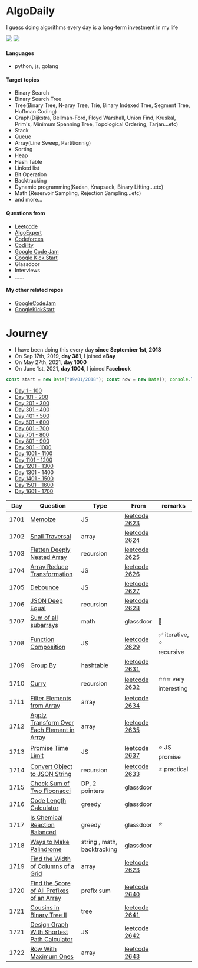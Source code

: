 # AlgoDaily

I guess doing algorithms every day is a long-term investment in my life

[![](https://img.shields.io/badge/dynamic/json?style=flat&labelColor=black&color=green&label=Solved&query=solvedOverTotal&url=https%3A%2F%2Fleetcode-badge.vercel.app%2Fapi%2Fusers%2Fcalvinchankf&logo=leetcode&logoColor=yellow)](https://leetcode.com/calvinchankf/)
[![](https://img.shields.io/badge/dynamic/json?style=flat&labelColor=black&color=green&label=Ranking&query=ranking&url=https%3A%2F%2Fleetcode-badge.vercel.app%2Fapi%2Fusers%2Fcalvinchankf&logo=leetcode&logoColor=yellow)](https://leetcode.com/calvinchankf/)

#### Languages

- python, js, golang

#### Target topics

- Binary Search
- Binary Search Tree
- Tree(Binary Tree, N-aray Tree, Trie, Binary Indexed Tree, Segment Tree, Huffman Coding)
- Graph(Dijkstra, Bellman-Ford, Floyd Warshall, Union Find, Kruskal, Prim's, Minimum Spanning Tree, Topological Ordering, Tarjan...etc)
- Stack
- Queue
- Array(Line Sweep, Partitionnig)
- Sorting
- Heap
- Hash Table
- Linked list
- Bit Operation
- Backtracking
- Dynamic programming(Kadan, Knapsack, Binary Lifting...etc)
- Math (Reservoir Sampling, Rejection Sampling...etc)
- and more...

#### Questions from

- [Leetcode](https://leetcode.com)
- [AlgoExpert](https://www.algoexpert.io)
- [Codeforces](https://codeforces.com)
- [Codility](https://app.codility.com/programmers/lessons/)
- [Google Code Jam](https://codingcompetitions.withgoogle.com/codejam)
- [Google Kick Start](https://codingcompetitions.withgoogle.com/kickstart/)
- Glassdoor
- Interviews
- ......

#### My other related repos

- [GoogleCodeJam](https://github.com/calvinchankf/GoogleCodeJam)
- [GoogleKickStart](https://github.com/calvinchankf/GoogleKickStart)

# Journey

- I have been doing this every day **since September 1st, 2018**
- On Sep 17th, 2019, **day 381**, I joined **eBay**
- On May 27th, 2021, **day 1000**
- On June 1st, 2021, **day 1004**, I joined **Facebook**

```js
const start = new Date("09/01/2018"); const now = new Date(); console.log(Math.ceil((now - start) / (1000 * 3600 * 24)));
```

- [Day 1 - 100](./markdowns/day1-100.md)
- [Day 101 - 200](./markdowns/day101-200.md)
- [Day 201 - 300](./markdowns/day201-300.md)
- [Day 301 - 400](./markdowns/day301-400.md)
- [Day 401 - 500](./markdowns/day401-500.md)
- [Day 501 - 600](./markdowns/day501-600.md)
- [Day 601 - 700](./markdowns/day601-700.md)
- [Day 701 - 800](./markdowns/day701-800.md)
- [Day 801 - 900](./markdowns/day801-900.md)
- [Day 901 - 1000](./markdowns/day901-1000.md)
- [Day 1001 - 1100](./markdowns/day1001-1100.md)
- [Day 1101 - 1200](./markdowns/day1101-1200.md)
- [Day 1201 - 1300](./markdowns/day1201-1300.md)
- [Day 1301 - 1400](./markdowns/day1301-1400.md)
- [Day 1401 - 1500](./markdowns/day1401-1500.md)
- [Day 1501 - 1600](./markdowns/day1501-1600.md)
- [Day 1601 - 1700](./markdowns/day1601-1700.md)

| Day | Question | Type | From | remarks |
| ---- | --- | --- | --- | --- |
| 1701 | [Memoize](/leetcode/2623) | JS | [leetcode 2623](https://leetcode.com/problems/memoize/) | |
| 1702 | [Snail Traversal](/leetcode/2624) | array | [leetcode 2624](https://leetcode.com/problems/snail-traversal/) | |
| 1703 | [Flatten Deeply Nested Array](/leetcode/2625) | recursion | [leetcode 2625](https://leetcode.com/problems/flatten-deeply-nested-array/) | |
| 1704 | [Array Reduce Transformation](/leetcode/2626) | JS | [leetcode 2626](https://leetcode.com/problems/array-reduce-transformation/) | |
| 1705 | [Debounce](/leetcode/2627) | JS | [leetcode 2627](https://leetcode.com/problems/debounce/) | |
| 1706 | [JSON Deep Equal](/leetcode/2628) | recursion | [leetcode 2628](https://leetcode.com/problems/json-deep-equal/) | |
| 1707 | [Sum of all subarrays](/glassdoor/jpmorgan/sum-of-all-subarrays/) | math | glassdoor | 📌 |
| 1708 | [Function Composition](/leetcode/2629) | JS | [leetcode 2629](https://leetcode.com/problems/function-composition/) | ✅ iterative, ⭐️ recursive |
| 1709 | [Group By](/leetcode/2631) | hashtable | [leetcode 2631](https://leetcode.com/problems/group-by/) | |
| 1710 | [Curry](/leetcode/2632) | recursion | [leetcode 2632](https://leetcode.com/problems/curry/) | ⭐️⭐️⭐️ very interesting |
| 1711 | [Filter Elements from Array](/leetcode/2634) | array | [leetcode 2634](https://leetcode.com/problems/filter-elements-from-array/) |  |
| 1712 | [Apply Transform Over Each Element in Array](/leetcode/2635) | array | [leetcode 2635](https://leetcode.com/problems/apply-transform-over-each-element-in-array/) | |
| 1713 | [Promise Time Limit](/leetcode/2637) | JS | [leetcode 2637](https://leetcode.com/problems/promise-time-limit/) | ⭐️ JS promise |
| 1714 | [Convert Object to JSON String](/leetcode/2633) | recursion | [leetcode 2633](https://leetcode.com/problems/convert-object-to-json-string/) | ⭐️ practical |
| 1715 | [Check Sum of Two Fibonacci](/glassdoor/hrt/check-sum-of-two-fibonacci) | DP, 2 pointers | glassdoor | |
| 1716 | [Code Length Calculator](/glassdoor/hrt/code-length-calculator/) | greedy | glassdoor |  |
| 1717 | [Is Chemical Reaction Balanced](/glassdoor/hrt/is-chemical-reaction-balanced) | greedy | glassdoor | ⭐️ |
| 1718 | [Ways to Make Palindrome](/glassdoor/hrt/ways-to-make-palindrome) | string , math, backtracking | glassdoor |  |
| 1719 | [Find the Width of Columns of a Grid](/leetcode/2639) | array | [leetcode 2623](https://leetcode.com/problems/find-the-width-of-columns-of-a-grid/) | |
| 1720 | [Find the Score of All Prefixes of an Array](/leetcode/2640) | prefix sum | [leetcode 2640](https://leetcode.com/problems/find-the-score-of-all-prefixes-of-an-array/) | |
| 1721 | [Cousins in Binary Tree II](/leetcode/2641) | tree | [leetcode 2641](https://leetcode.com/problems/cousins-in-binary-tree-ii/) | |
| 1721 | [Design Graph With Shortest Path Calculator](/leetcode/2642) | JS | [leetcode 2642](https://leetcode.com/problems/design-graph-with-shortest-path-calculator/) | |
| 1722 | [Row With Maximum Ones](/leetcode/2643) | array | [leetcode 2643](https://leetcode.com/problems/row-with-maximum-ones/) | |
